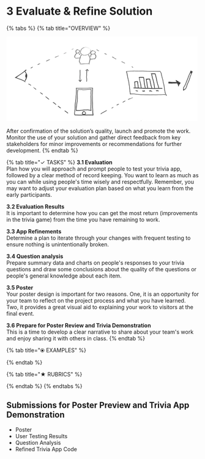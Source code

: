 # 3 Evaluate & Refine Solution

{% tabs %}
{% tab title="OVERVIEW" %}


![](../.gitbook/assets/trivia-phase-3-drawing-alpha-reduced.png)

After confirmation of the solution’s quality, launch and promote the work. Monitor the use of your solution and gather direct feedback from key stakeholders for minor improvements or recommendations for further development.
{% endtab %}

{% tab title="✓  TASKS" %}
**3.1 Evaluation**  
Plan how you will approach and prompt people to test your trivia app, followed by a clear method of record keeping. You want to learn as much as you can while using people's time wisely and respectfully. Remember, you may want to adjust your evaluation plan based on what you learn from the early participants.

**3.2 Evaluation Results**  
It is important to determine how you can get the most return \(improvements in the trivia game\) from the time you have remaining to work.

**3.3 App Refinements**  
Determine a plan to iterate through your changes with frequent testing to ensure nothing is unintentionally broken.

**3.4 Question analysis**  
Prepare summary data and charts on people's responses to your trivia questions and draw some conclusions about the quality of the questions or people's general knowledge about each item.

**3.5 Poster**  
Your poster design is important for two reasons. One, it is an opportunity for your team to reflect on the project process and what you have learned. Two, it provides a great visual aid to explaining your work to visitors at the final event.

**3.6 Prepare for Poster Review and Trivia Demonstration**  
This is a time to develop a clear narrative to share about your team's work and enjoy sharing it with others in class.
{% endtab %}

{% tab title="⦿ EXAMPLES" %}

{% endtab %}

{% tab title="★  RUBRICS" %}

{% endtab %}
{% endtabs %}

## **Submissions for Poster Preview and Trivia App Demonstration**

* Poster
* User Testing Results
* Question Analysis
* Refined Trivia App Code

